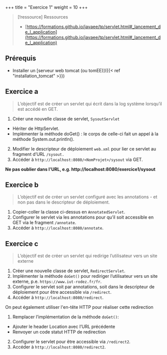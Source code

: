 +++
title = "Exercice 1"
weight = 10
+++

> [!ressource] Ressources
> - [https://formations.github.io/javaee/tp/servlet.html#_lancement_de_l_application](https://formations.github.io/javaee/tp/servlet.html#_lancement_de_l_application)

## Prérequis
- Installer un [serveur web tomcat (ou tomEE)]({{< ref "installation_tomcat" >}})

## Exercice a
>  L’objectif est de créer un servlet qui écrit dans la log système lorsqu’il est accédé en GET. 

1. Créer une nouvelle classe de servlet, `SysoutServlet`
  - Hériter de HttpServlet.
  - Implémenter la méthode doGet() : le corps de celle-ci fait un appel à la méthode System.out.println().
2. Modifier le descripteur de déploiement `web.xml` pour lier ce servlet au fragment d’URL `/sysout.`
3. Accéder à `http://localhost:8080/<NomProjet>/sysout` via GET.

**Ne pas oublier <NomProjet> dans l'URL, e.g. http://localhost:8080/exercice1/sysout**

## Exercice b
> L’objectif est de créer un servlet configuré avec les annotations - et non pas dans le descripteur de déploiement. 

1. Copier-coller la classe ci-dessus en `AnnotatedServlet`.
2. Configurer le servlet via les annotations pour qu’il soit accessible en GET via le fragment `/annotate`.
3. Accéder à `http://localhost:8080/annotate`.

## Exercice c
>  L’objectif est de créer un servlet qui redirige l’utilisateur vers un site externe 

1. Créer une nouvelle classe de servlet, `RedirectServlet`.
2. Implémenter la méthode `doGet()` pour rediriger l’utilisateur vers un site externe, p.e. `https://www.iut-rodez.fr/fr`.
3. Configurer le servlet soit par annotations, soit dans le descripteur de déploiement pour être accessible via `/redirect`.
4. Accéder à `http://localhost:8080/redirect`.

On peut également utiliser l'en-tête HTTP pour réaliser cette redirection

1. Remplacer l’implémentation de la méthode `doGet()`:
  -  Ajouter le header Location avec l’URL précédente
  -   Renvoyer un code statut HTTP de redirection
2. Configurer le servlet pour être accessible via `/redirect2`.
3. Accéder à `http://localhost:8080/redirect2`.
